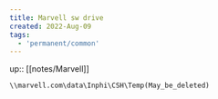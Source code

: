 ```yaml
---
title: Marvell sw drive
created: 2022-Aug-09
tags:
  - 'permanent/common'
---
```


up:: [[notes/Marvell]]

```
\\marvell.com\data\Inphi\CSH\Temp(May_be_deleted)
```
